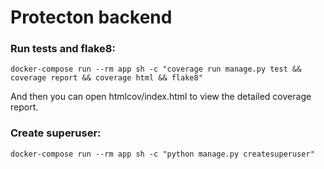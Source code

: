 # Protecton backend

### Run tests and flake8:

    docker-compose run --rm app sh -c "coverage run manage.py test && coverage report && coverage html && flake8"

And then you can open htmlcov/index.html to view the detailed coverage report.

### Create superuser:

    docker-compose run --rm app sh -c "python manage.py createsuperuser"
